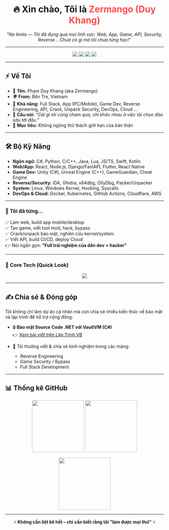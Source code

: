 <h1 align="center">🔥 Xin chào, Tôi là <span style="color:#ff4c4c">Zermango (Duy Khang)</span></h1>
<p align="center">
  <em>"No limits — Tôi đã đụng qua mọi lĩnh vực: Web, App, Game, API, Security, Reverse... Chưa có gì mà tôi chưa từng học!"</em>
</p>

---

<p align="center">
  <img src="https://img.shields.io/badge/Code%20Everything-black?style=for-the-badge&logo=github" />
  <img src="https://img.shields.io/badge/Reverse%20Engineer-red?style=for-the-badge&logo=linux" />
  <img src="https://img.shields.io/badge/Game%20Modder-green?style=for-the-badge&logo=unity" />
  <img src="https://img.shields.io/badge/Problem%20Solver-orange?style=for-the-badge&logo=codeforces" />
</p>

---

## ⚡ Về Tôi
- 👤 **Tên:** Phạm Duy Khang (aka Zermango)  
- 🌍 **From:** Bến Tre, Vietnam  
- 🧠 **Khả năng:** Full Stack, App (PC/Mobile), Game Dev, Reverse Engineering, API, Crack, Unpack Security, DevOps, Cloud …  
- 💬 **Câu nói:** *“Cái gì tôi cũng chạm qua, chỉ khác nhau ở việc tôi chọn đào sâu tới đâu.”*  
- 🎯 **Mục tiêu:** Không ngừng thử thách giới hạn của bản thân  

---

## 🛠️ Bộ Kỹ Năng
- **Ngôn ngữ:** C#, Python, C/C++, Java, Lua, JS/TS, Swift, Kotlin  
- **Web/App:** React, Node.js, Django/FastAPI, Flutter, React Native  
- **Game Dev:** Unity (C#), Unreal Engine (C++), GameGuardian, Cheat Engine  
- **Reverse/Security:** IDA, Ghidra, x64dbg, OllyDbg, Packer/Unpacker  
- **System:** Linux, Windows Kernel, Hooking, Syscalls  
- **DevOps & Cloud:** Docker, Kubernetes, GitHub Actions, Cloudflare, AWS  

---

### 🚀 Tôi đã từng...
✅ Làm web, build app mobile/desktop  
✅ Tạo game, viết tool mod, hack, bypass  
✅ Crack/unpack bảo mật, nghiên cứu kernel/system  
✅ Viết API, build CI/CD, deploy Cloud  
👉 Nói ngắn gọn: **"Full trải nghiệm của dân dev + hacker"**  

---

### 📌 Core Tech (Quick Look)
<p align="center">
  <img src="https://skillicons.dev/icons?i=python,cs,cpp,java,js,ts,lua,html,css,react,nodejs,flutter,swift,kotlin,unity,unreal,linux,docker,kubernetes,git,github" />
</p>

---

## ✍️ Chia sẻ & Đóng góp
Tôi không chỉ làm dự án cá nhân mà còn chia sẻ nhiều kiến thức về bảo mật và lập trình để hỗ trợ cộng đồng:  

- 🔒 **Bảo mật Source Code .NET với VaultVM (C#)**  
  👉 [Xem bài viết trên Lập Trình VB](https://laptrinhvb.net/bai-viet/chuyen-de-csharp/---Csharp----Bao-mat-source-code--NET-su-dung-VaultVM-Tool-/1a50e27caf790f44.html)  

- 📝 Tôi thường viết & chia sẻ kinh nghiệm trong các mảng:  
  - Reverse Engineering  
  - Game Security / Bypass  
  - Full Stack Development  

---

## 📊 Thống kê GitHub
<p align="center">
  <img src="https://github-readme-stats.vercel.app/api?username=ZermangoLove&show_icons=true&theme=tokyonight" height="165"/>
  <img src="https://github-readme-stats.vercel.app/api/top-langs/?username=ZermangoLove&layout=compact&theme=tokyonight" height="165"/>
</p>

<p align="center">
  <img src="https://github-readme-streak-stats.herokuapp.com?user=ZermangoLove&theme=tokyonight&hide_border=true" height="165"/>
</p>

---

<p align="center">
  ⚡ <b>Không cần liệt kê hết – chỉ cần biết rằng tôi "làm được mọi thứ"</b> ⚡
</p>
